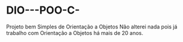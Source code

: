 # DIO---POO-C-

Projeto bem Simples de Orientação a Objetos
Não alterei nada pois já trabalho com Orientação a Objetos há mais de 20 anos.
